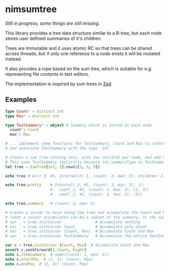# nimsumtree

_Still in progress, some things are still missing._

This library provides a tree data structure similar to a B-tree,
but each node stores user defined summaries of it's children.

Trees are immutable and it uses atomic RC so that trees can be shared across threads,
but if only one reference to a node exists it will be mutated instead.

It also provides a rope based on the sum tree, which is suitable for e.g. representing file contents in text editors.

The implementation is inspired by sum trees in [Zed](https://github.com/zed-industries/zed)

## Examples

```nim
type Count* = distinct int
type Max* = distinct int

type TestSummary* = object # Summary which is stored on each node
  count*: Count
  max*: Max

# ... implement some functions for TestSummary, Count and Max to conform to some concepts
# and associate TestSummary with the type `int`

# Create a sum tree storing ints, with two children per node, and add the numbers 1, 3, and 5
# This uses TestSummary implicitly because int.summaryType is TestSummary
let tree = SumTree[int, 2].new(@[1, 3, 5])

echo tree # Arc(_3, #1, Internal(h: 1, (count: 3, max: 5), children: 2))

echo tree.pretty    # Internal(_3, #1, (count: 3, max: 5), 1):
                    #   Leaf(_1, #1, (count: 2, max: 3), (1, 3))
                    #   Leaf(_2, #1, (count: 1, max: 5), (5))

echo tree.summary   # (count: 3, max: 5)

# Create a cursor to move along the tree and accumulate the Count and Max values of the summaries
# (what a cursor accumulates can be a subset of the summary, or the summary itself)
# var _ = tree.initCursor               # Accumulate nothing
# var _ = tree.initCursor Count         # Accumulate only Count
# var _ = tree.initCursor (Count, Max)  # Accumulate Count and Max
# var _ = tree.initCursor TestSummary   # Accumulate the entire TestSummary

var c = tree.initCursor (Count, Max)  # Accumulate Count and Max
assert c.seekForward(1.Count, Right)
echo c.itemSummary  # some((count: 1, max: 3))
echo c.startPos  # (1, 1): (Count, Max)
echo c.endPos  # (2, 3): (Count, Max)
```

